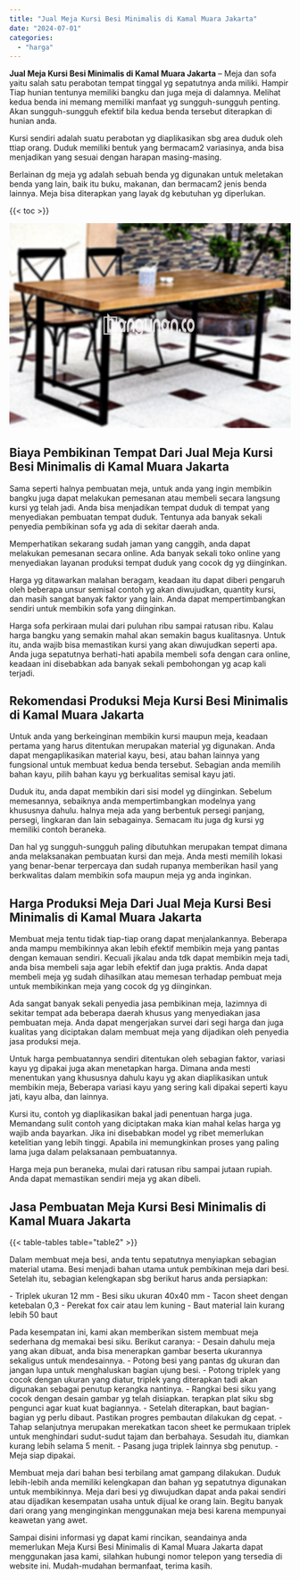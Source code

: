 ```yaml
---
title: "Jual Meja Kursi Besi Minimalis di Kamal Muara Jakarta"
date: "2024-07-01"
categories: 
  - "harga"
---
```


**Jual Meja Kursi Besi Minimalis di Kamal Muara Jakarta** – Meja dan sofa yaitu salah satu perabotan tempat tinggal yg sepatutnya anda miliki. Hampir Tiap hunian tentunya memiliki bangku dan juga meja di dalamnya. Melihat kedua benda ini memang memiliki manfaat yg sungguh-sungguh penting. Akan sungguh-sungguh efektif bila kedua benda tersebut diterapkan di hunian anda.

Kursi sendiri adalah suatu perabotan yg diaplikasikan sbg area duduk oleh ttiap orang. Duduk memiliki bentuk yang bermacam2 variasinya, anda bisa menjadikan yang sesuai dengan harapan masing-masing.

Berlainan dg meja yg adalah sebuah benda yg digunakan untuk meletakan benda yang lain, baik itu buku, makanan, dan bermacam2 jenis benda lainnya. Meja bisa diterapkan yang layak dg kebutuhan yg diperlukan.

{{< toc >}}

![Jual Meja Kursi Besi Minimalis di Kamal Muara Jakarta](/images/jual-meja-besi-murah17.png)

## Biaya Pembikinan Tempat Dari Jual Meja Kursi Besi Minimalis di Kamal Muara Jakarta

Sama seperti halnya pembuatan meja, untuk anda yang ingin membikin bangku juga dapat melakukan pemesanan atau membeli secara langsung kursi yg telah jadi. Anda bisa menjadikan tempat duduk di tempat yang menyediakan pembuatan tempat duduk. Tentunya ada banyak sekali penyedia pembikinan sofa yg ada di sekitar daerah anda.

Memperhatikan sekarang sudah jaman yang canggih, anda dapat melakukan pemesanan secara online. Ada banyak sekali toko online yang menyediakan layanan produksi tempat duduk yang cocok dg yg diinginkan.

Harga yg ditawarkan malahan beragam, keadaan itu dapat diberi pengaruh oleh beberapa unsur semisal contoh yg akan diwujudkan, quantity kursi, dan masih sangat banyak faktor yang lain. Anda dapat mempertimbangkan sendiri untuk membikin sofa yang diinginkan.

Harga sofa perkiraan mulai dari puluhan ribu sampai ratusan ribu. Kalau harga bangku yang semakin mahal akan semakin bagus kualitasnya. Untuk itu, anda wajib bisa memastikan kursi yang akan diwujudkan seperti apa. Anda juga sepatutnya berhati-hati apabila membeli sofa dengan cara online, keadaan ini disebabkan ada banyak sekali pembohongan yg acap kali terjadi.

## Rekomendasi Produksi Meja Kursi Besi Minimalis di Kamal Muara Jakarta

Untuk anda yang berkeinginan membikin kursi maupun meja, keadaan pertama yang harus ditentukan merupakan material yg digunakan. Anda dapat mengaplikasikan material kayu, besi, atau bahan lainnya yang fungsional untuk membuat kedua benda tersebut. Sebagian anda memilih bahan kayu, pilih bahan kayu yg berkualitas semisal kayu jati.

Duduk itu, anda dapat membikin dari sisi model yg diinginkan. Sebelum memesannya, sebaiknya anda mempertimbangkan modelnya yang khususnya dahulu. halnya meja ada yang berbentuk persegi panjang, persegi, lingkaran dan lain sebagainya. Semacam itu juga dg kursi yg memiliki contoh beraneka.

Dan hal yg sungguh-sungguh paling dibutuhkan merupakan tempat dimana anda melaksanakan pembuatan kursi dan meja. Anda mesti memilih lokasi yang benar-benar terpercaya dan sudah rupanya memberikan hasil yang berkwalitas dalam membikin sofa maupun meja yg anda inginkan.

## Harga Produksi Meja Dari Jual Meja Kursi Besi Minimalis di Kamal Muara Jakarta

Membuat meja tentu tidak tiap-tiap orang dapat menjalankannya. Beberapa anda mampu membikinnya akan lebih efektif membikin meja yang pantas dengan kemauan sendiri. Kecuali jikalau anda tdk dapat membikin meja tadi, anda bisa membeli saja agar lebih efektif dan juga praktis. Anda dapat membeli meja yg sudah dihasilkan atau memesan terhadap pembuat meja untuk membikinkan meja yang cocok dg yg diinginkan.

Ada sangat banyak sekali penyedia jasa pembikinan meja, lazimnya di sekitar tempat ada beberapa daerah khusus yang menyediakan jasa pembuatan meja. Anda dapat mengerjakan survei dari segi harga dan juga kualitas yang diciptakan dalam membuat meja yang dijadikan oleh penyedia jasa produksi meja.

Untuk harga pembuatannya sendiri ditentukan oleh sebagian faktor, variasi kayu yg dipakai juga akan menetapkan harga. Dimana anda mesti menentukan yang khususnya dahulu kayu yg akan diaplikasikan untuk membikin meja, Beberapa variasi kayu yang sering kali dipakai seperti kayu jati, kayu alba, dan lainnya.

Kursi itu, contoh yg diaplikasikan bakal jadi penentuan harga juga. Memandang sulit contoh yang diciptakan maka kian mahal kelas harga yg wajib anda bayarkan. Jika ini disebabkan model yg ribet memerlukan ketelitian yang lebih tinggi. Apabila ini memungkinkan proses yang paling lama juga dalam pelaksanaan pembuatannya.

Harga meja pun beraneka, mulai dari ratusan ribu sampai jutaan rupiah. Anda dapat memastikan sendiri meja yg akan dibeli.

## Jasa Pembuatan Meja Kursi Besi Minimalis di Kamal Muara Jakarta

{{< table-tables table="table2" >}}

Dalam membuat meja besi, anda tentu sepatutnya menyiapkan sebagian material utama. Besi menjadi bahan utama untuk pembikinan meja dari besi. Setelah itu, sebagian kelengkapan sbg berikut harus anda persiapkan:

\- Triplek ukuran 12 mm - Besi siku ukuran 40x40 mm - Tacon sheet dengan ketebalan 0,3 - Perekat fox cair atau lem kuning - Baut material lain kurang lebih 50 baut

Pada kesempatan ini, kami akan memberikan sistem membuat meja sederhana dg memakai besi siku. Berikut caranya: - Desain dahulu meja yang akan dibuat, anda bisa menerapkan gambar beserta ukurannya sekaligus untuk mendesainnya. - Potong besi yang pantas dg ukuran dan jangan lupa untuk menghaluskan bagian ujung besi. - Potong triplek yang cocok dengan ukuran yang diatur, triplek yang diterapkan tadi akan digunakan sebagai penutup kerangka nantinya. - Rangkai besi siku yang cocok dengan desain gambar yg telah disiapkan. terapkan plat siku sbg pengunci agar kuat kuat bagiannya. - Setelah diterapkan, baut bagian-bagian yg perlu dibaut. Pastikan progres pembautan dilakukan dg cepat. - Tahap selanjutnya merupakan merekatkan tacon sheet ke permukaan triplek untuk menghindari sudut-sudut tajam dan berbahaya. Sesudah itu, diamkan kurang lebih selama 5 menit. - Pasang juga triplek lainnya sbg penutup. - Meja siap dipakai.

Membuat meja dari bahan besi terbilang amat gampang dilakukan. Duduk lebih-lebih anda memiliki kelengkapan dan bahan yg sepatutnya digunakan untuk membikinnya. Meja dari besi yg diwujudkan dapat anda pakai sendiri atau dijadikan kesempatan usaha untuk dijual ke orang lain. Begitu banyak dari orang yang menginginkan menggunakan meja besi karena mempunyai keawetan yang awet.

Sampai disini informasi yg dapat kami rincikan, seandainya anda memerlukan Meja Kursi Besi Minimalis di Kamal Muara Jakarta dapat menggunakan jasa kami, silahkan hubungi nomor telepon yang tersedia di website ini. Mudah-mudahan bermanfaat, terima kasih.
